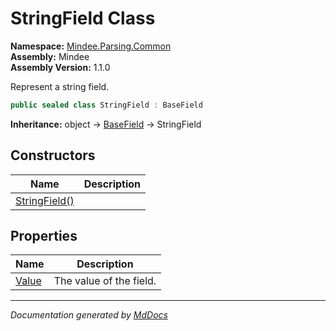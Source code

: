 ﻿<!--  
  <auto-generated>   
    The contents of this file were generated by a tool.  
    Changes to this file may be list if the file is regenerated  
  </auto-generated>   
-->

# StringField Class

**Namespace:** [Mindee.Parsing.Common](../index.md)  
**Assembly:** Mindee  
**Assembly Version:** 1.1.0

Represent a string field.

```csharp
public sealed class StringField : BaseField
```

**Inheritance:** object → [BaseField](../BaseField/index.md) → StringField

## Constructors

| Name                                   | Description |
| -------------------------------------- | ----------- |
| [StringField()](constructors/index.md) |             |

## Properties

| Name                         | Description             |
| ---------------------------- | ----------------------- |
| [Value](properties/Value.md) | The value of the field. |

___

*Documentation generated by [MdDocs](https://github.com/ap0llo/mddocs)*
